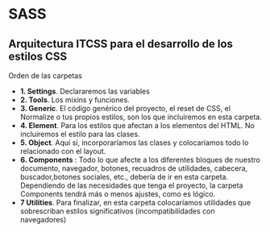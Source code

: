 # SASS
## Arquitectura ITCSS para el desarrollo de los estilos CSS

Orden de las carpetas

* **1. Settings**. Declararemos las variables
* **2. Tools**. Los mixins y funciones.
* **3. Generic**. El código genérico del proyecto, el reset de CSS, el Normalize o tus propios estilos, son los que incluiremos en esta carpeta.
* **4. Element**. Para  los estilos que afectan a los elementos del HTML. No incluiremos el estilo para las clases.
* **5. Object**. Aquí sí, incorporaríamos las clases y colocaríamos todo lo relacionado con el layout.
* **6. Components** : Todo lo que afecte a los diferentes bloques de nuestro documento, navegador, botones, recuadros de utilidades, cabecera, buscador,botones sociales, etc., debería de ir en esta carpeta. Dependiendo de las necesidades que tenga el proyecto, la carpeta Components tendrá más o menos ajustes, como es lógico.
* **7 Utilities**. Para finalizar, en esta carpeta colocaríamos utilidades que sobrescriban estilos significativos (incompatibilidades con navegadores)
